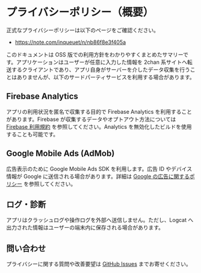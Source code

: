 # プライバシーポリシー（概要）

正式なプライバシーポリシーは以下のページをご確認ください。

- https://note.com/inqueuet/n/nb86f8e3f405a

このドキュメントは OSS 版での利用方針をわかりやすくまとめたサマリーです。アプリケーションはユーザーが任意に入力した情報を 2chan 系サイトへ転送するクライアントであり、アプリ自身がサーバーを介したデータ収集を行うことはありませんが、以下のサードパーティサービスを利用する場合があります。

## Firebase Analytics
アプリの利用状況を匿名で収集する目的で Firebase Analytics を利用することがあります。Firebase が収集するデータやオプトアウト方法については [Firebase 利用規約](https://firebase.google.com/support/privacy) を参照してください。Analytics を無効化したビルドを使用することも可能です。

## Google Mobile Ads (AdMob)
広告表示のために Google Mobile Ads SDK を利用します。広告 ID やデバイス情報が Google に送信される場合があります。詳細は [Google の広告に関するポリシー](https://policies.google.com/technologies/ads?hl=ja) を参照してください。

## ログ・診断
アプリはクラッシュログや操作ログを外部へ送信しません。ただし、Logcat へ出力された情報はユーザーの端末内に保存される場合があります。

## 問い合わせ
プライバシーに関する質問や改善要望は [GitHub Issues](https://github.com/inqueuet/futaburakari/issues) までお寄せください。
